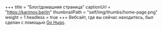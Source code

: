 +++
title = "Блог/домашняя страница"
captionUrl = "https://karimov.berlin"
thumbnailPath = "self/img/thumbs/home-page.png"
weight = 1
headless = true
+++
Вебсайт, где вы сейчас находитесь, был сделан с помощью [Go Hugo](https://gohugo.io/).